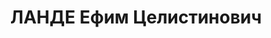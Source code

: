 ---
title: ЛАНДЕ Ефим Целистинович
description: 'Род. в 1887, Украина, Киевская обл., м. Ходорково, немец. Проживал:
  Челябинская обл., Челябинск. Облисполком, нач. спец.отдела

  Арестован 11.02.1937. Приговор: 02.01.1938 – ВМН. Расстрелян 02.01.1938'
---